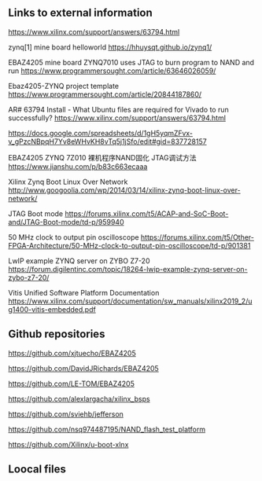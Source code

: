 ## Links to external information

https://www.xilinx.com/support/answers/63794.html

zynq[1] mine board helloworld
https://hhuysqt.github.io/zynq1/

EBAZ4205 mine board ZYNQ7010 uses JTAG to burn program to NAND and run
https://www.programmersought.com/article/63646026059/

Ebaz4205-ZYNQ project template
https://www.programmersought.com/article/20844187860/

AR# 63794 Install - What Ubuntu files are required for Vivado to run successfully?
https://www.xilinx.com/support/answers/63794.html

https://docs.google.com/spreadsheets/d/1gH5yqmZFvx-v_gPzcNBpqH7Yv8eWHvKH8vTq5j1jSfo/edit#gid=837728157

EBAZ4205 ZYNQ 7Z010 裸机程序NAND固化 JTAG调试方法
https://www.jianshu.com/p/b83c663ecaaa

Xilinx Zynq Boot Linux Over Network
http://www.googoolia.com/wp/2014/03/14/xilinx-zynq-boot-linux-over-network/

JTAG Boot mode
https://forums.xilinx.com/t5/ACAP-and-SoC-Boot-and/JTAG-Boot-mode/td-p/959940

50 MHz clock to output pin oscilloscope
https://forums.xilinx.com/t5/Other-FPGA-Architecture/50-MHz-clock-to-output-pin-oscilloscope/td-p/901381

LwIP example ZYNQ server on ZYBO Z7-20
https://forum.digilentinc.com/topic/18264-lwip-example-zynq-server-on-zybo-z7-20/

Vitis Unified Software Platform Documentation
https://www.xilinx.com/support/documentation/sw_manuals/xilinx2019_2/ug1400-vitis-embedded.pdf

## Github repositories

https://github.com/xjtuecho/EBAZ4205

https://github.com/DavidJRichards/EBAZ4205

https://github.com/LE-TOM/EBAZ4205

https://github.com/alexlargacha/xilinx_bsps

https://github.com/sviehb/jefferson

https://github.com/nsq974487195/NAND_flash_test_platform

https://github.com/Xilinx/u-boot-xlnx

## Loocal files

